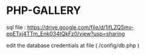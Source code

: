 # PHP-GALLERY
sql file : 
https://drive.google.com/file/d/1jfLZQ5mv-epETxj4TTm_Enk034tQkFz0/view?usp=sharing

edit the database credentials at file ( /config/db.php )
